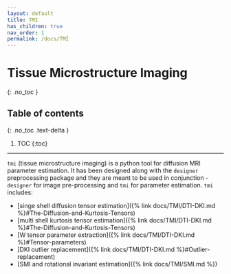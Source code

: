 ```yaml
---
layout: default
title: TMI
has_children: true
nav_order: 1
permalink: /docs/TMI
---
```


# Tissue Microstructure Imaging
{: .no_toc }

## Table of contents
{: .no_toc .text-delta }

1. TOC
{:toc}

---

`tmi` (tissue microstructure imaging) is a python tool for diffusion MRI parameter estimation. It has been designed along with the `designer` preprocessing package and they are meant to be used in conjunction - `designer` for image pre-processing and `tmi` for parameter estimation. `tmi` includes:
- [singe shell diffusion tensor estimation]({% link docs/TMI/DTI-DKI.md %}#The-Diffusion-and-Kurtosis-Tensors)
- [multi shell kurtosis tensor estimation]({% link docs/TMI/DTI-DKI.md %}#The-Diffusion-and-Kurtosis-Tensors)
- [W tensor parameter extraction]({% link docs/TMI/DTI-DKI.md %}#Tensor-parameters)
- [DKI outlier replacement]({% link docs/TMI/DTI-DKI.md %}#Outlier-replacement)
- [SMI and rotational invariant estimation]({% link docs/TMI/SMI.md %})


